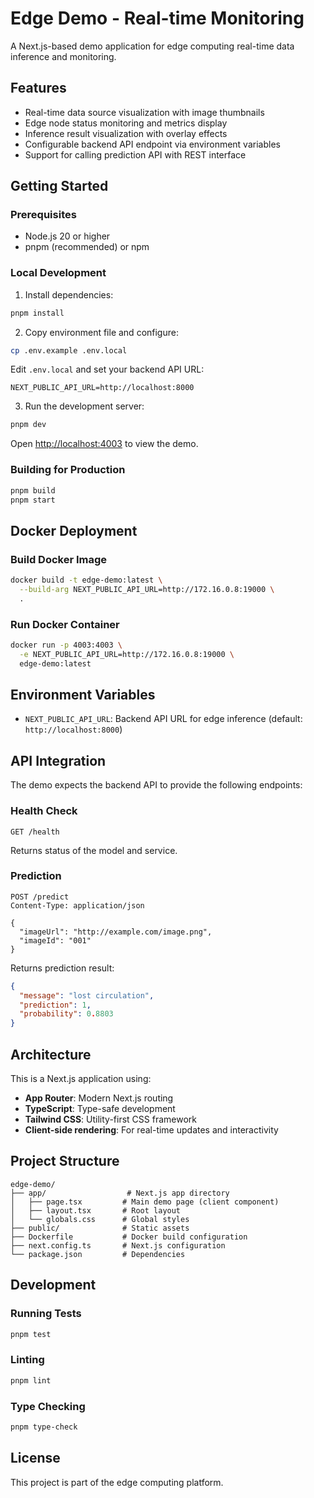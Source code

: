 # Edge Demo - Real-time Monitoring

A Next.js-based demo application for edge computing real-time data inference and monitoring.

## Features

- Real-time data source visualization with image thumbnails
- Edge node status monitoring and metrics display
- Inference result visualization with overlay effects
- Configurable backend API endpoint via environment variables
- Support for calling prediction API with REST interface

## Getting Started

### Prerequisites

- Node.js 20 or higher
- pnpm (recommended) or npm

### Local Development

1. Install dependencies:

```bash
pnpm install
```

2. Copy environment file and configure:

```bash
cp .env.example .env.local
```

Edit `.env.local` and set your backend API URL:

```env
NEXT_PUBLIC_API_URL=http://localhost:8000
```

3. Run the development server:

```bash
pnpm dev
```

Open [http://localhost:4003](http://localhost:4003) to view the demo.

### Building for Production

```bash
pnpm build
pnpm start
```

## Docker Deployment

### Build Docker Image

```bash
docker build -t edge-demo:latest \
  --build-arg NEXT_PUBLIC_API_URL=http://172.16.0.8:19000 \
  .
```

### Run Docker Container

```bash
docker run -p 4003:4003 \
  -e NEXT_PUBLIC_API_URL=http://172.16.0.8:19000 \
  edge-demo:latest
```

## Environment Variables

- `NEXT_PUBLIC_API_URL`: Backend API URL for edge inference (default: `http://localhost:8000`)

## API Integration

The demo expects the backend API to provide the following endpoints:

### Health Check

```
GET /health
```

Returns status of the model and service.

### Prediction

```
POST /predict
Content-Type: application/json

{
  "imageUrl": "http://example.com/image.png",
  "imageId": "001"
}
```

Returns prediction result:

```json
{
  "message": "lost circulation",
  "prediction": 1,
  "probability": 0.8803
}
```

## Architecture

This is a Next.js application using:

- **App Router**: Modern Next.js routing
- **TypeScript**: Type-safe development
- **Tailwind CSS**: Utility-first CSS framework
- **Client-side rendering**: For real-time updates and interactivity

## Project Structure

```
edge-demo/
├── app/                  # Next.js app directory
│   ├── page.tsx         # Main demo page (client component)
│   ├── layout.tsx       # Root layout
│   └── globals.css      # Global styles
├── public/              # Static assets
├── Dockerfile           # Docker build configuration
├── next.config.ts       # Next.js configuration
└── package.json         # Dependencies
```

## Development

### Running Tests

```bash
pnpm test
```

### Linting

```bash
pnpm lint
```

### Type Checking

```bash
pnpm type-check
```

## License

This project is part of the edge computing platform.
